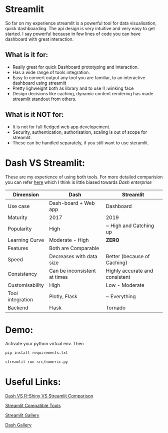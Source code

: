 # Streamlit
So far on my experience streamlit is a powerful tool for data visualisation, quick dashboarding. The api design is very intuitive and very easy to get started. I say powerful because in few lines of code you can have dashboard with great interaction.


## What is it for:
- Really great for quick Dashboard prototyping and interaction.
- Has a wide range of tools integration.
- Easy to convert output any tool you are familiar, to an interactive dashboard using streamlit
- Pretty lighweight both as library and to use !! :winking face
- Design decisions like caching, dynamic content rendering has made streamlit standout from others.

## What is it **NOT** for:
- It is not for full fledged web app developement.
- Security, authentication, authorisation, scaling is out of scope for streamlit.
- These can be handled separately, if you still want to use steramlit.


# Dash VS Streamlit:
These are my experience of using both tools. For more detailed comparision you can refer [here](https://plotly.com/comparing-dash-shiny-streamlit/) which I think is little biased towards _Dash enterprise_


| Dimension        | Dash                         | Streamlit                      |
| ---------------- | ---------------------------- | ------------------------------ |
| Use case         | Dash-board + Web app         | Dashboard                      |
| Maturity         | 2017                         | 2019                           |
| Popularity       | High                         | ~ High and Catching up         |
| Learning Curve   | Moderate - High              | **ZERO**                       |
| Features         | Both are Comparable          |
| Speed            | Decreases with data size     | Better (because of Caching)    |
| Consistency      | Can be inconsistent at times | Highly accurate and consistent |
| Customisability  | High                         | Low - Moderate                 |
| Tool integration | Plotly, Flask                | ~ Everything                   |
| Backend          | Flask                        | Tornado                        |


# Demo:
Activate your python virtual env. Then
```bash
pip install requirements.txt

streamlit run src/numeric.py
```

# Useful Links:
[Dash VS R-Shiny VS Streamlit Comparison](https://plotly.com/comparing-dash-shiny-streamlit/)

[Streamlit Compatible Tools](https://www.streamlit.io/)

[Streamlit Gallery](https://www.streamlit.io/gallery)

[Dash Gallery](https://dash-gallery.plotly.host/Portal/)
